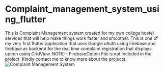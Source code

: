 # Complaint_management_system_using_flutter
This is Complaint Management system created for my own college hostel services that will help make things work faster and smoother.
This is one of my very first flutter application that uses 
Google oAuth using Firebase and firebase as backend for the real time complaint registration that displays option using GridView.
NOTE-- FirebaseOption File is not included in the project. Kindly contact me to know more about the projects.
![Complaint Management System](https://user-images.githubusercontent.com/100947528/225574700-3abd3df2-93f1-4420-b324-343ac293dbb4.png)
